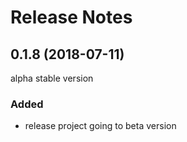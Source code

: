 # Release Notes


## 0.1.8 (2018-07-11)

alpha stable version

### Added

- release project going to beta version